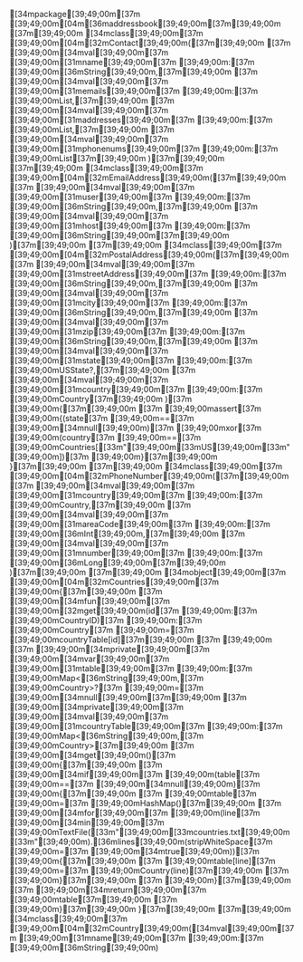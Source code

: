 [34mpackage[39;49;00m[37m [39;49;00m[04m[36maddressbook[39;49;00m[37m[39;49;00m
[37m[39;49;00m
[34mclass[39;49;00m[37m [39;49;00m[04m[32mContact[39;49;00m([37m[39;49;00m
[37m  [39;49;00m[34mval[39;49;00m[37m [39;49;00m[31mname[39;49;00m[37m [39;49;00m:[37m [39;49;00m[36mString[39;49;00m,[37m[39;49;00m
[37m  [39;49;00m[34mval[39;49;00m[37m [39;49;00m[31memails[39;49;00m[37m [39;49;00m:[37m [39;49;00mList<EmailAddress>,[37m[39;49;00m
[37m  [39;49;00m[34mval[39;49;00m[37m [39;49;00m[31maddresses[39;49;00m[37m [39;49;00m:[37m [39;49;00mList<PostalAddress>,[37m[39;49;00m
[37m  [39;49;00m[34mval[39;49;00m[37m [39;49;00m[31mphonenums[39;49;00m[37m [39;49;00m:[37m [39;49;00mList<PhoneNumber>[37m[39;49;00m
)[37m[39;49;00m
[37m[39;49;00m
[34mclass[39;49;00m[37m [39;49;00m[04m[32mEmailAddress[39;49;00m([37m[39;49;00m
[37m  [39;49;00m[34mval[39;49;00m[37m [39;49;00m[31muser[39;49;00m[37m [39;49;00m:[37m [39;49;00m[36mString[39;49;00m,[37m[39;49;00m
[37m  [39;49;00m[34mval[39;49;00m[37m [39;49;00m[31mhost[39;49;00m[37m [39;49;00m:[37m [39;49;00m[36mString[39;49;00m[37m[39;49;00m
)[37m[39;49;00m
[37m[39;49;00m
[34mclass[39;49;00m[37m [39;49;00m[04m[32mPostalAddress[39;49;00m([37m[39;49;00m
[37m  [39;49;00m[34mval[39;49;00m[37m [39;49;00m[31mstreetAddress[39;49;00m[37m [39;49;00m:[37m [39;49;00m[36mString[39;49;00m,[37m[39;49;00m
[37m  [39;49;00m[34mval[39;49;00m[37m [39;49;00m[31mcity[39;49;00m[37m [39;49;00m:[37m [39;49;00m[36mString[39;49;00m,[37m[39;49;00m
[37m  [39;49;00m[34mval[39;49;00m[37m [39;49;00m[31mzip[39;49;00m[37m [39;49;00m:[37m [39;49;00m[36mString[39;49;00m,[37m[39;49;00m
[37m  [39;49;00m[34mval[39;49;00m[37m [39;49;00m[31mstate[39;49;00m[37m [39;49;00m:[37m [39;49;00mUSState?,[37m[39;49;00m
[37m  [39;49;00m[34mval[39;49;00m[37m [39;49;00m[31mcountry[39;49;00m[37m [39;49;00m:[37m [39;49;00mCountry[37m[39;49;00m
)[37m [39;49;00m{[37m[39;49;00m
[37m   [39;49;00massert[37m [39;49;00m{(state[37m [39;49;00m==[37m [39;49;00m[34mnull[39;49;00m)[37m [39;49;00mxor[37m [39;49;00m(country[37m [39;49;00m==[37m [39;49;00mCountries[[33m"[39;49;00m[33mUS[39;49;00m[33m"[39;49;00m])[37m [39;49;00m}[37m[39;49;00m
}[37m[39;49;00m
[37m[39;49;00m
[34mclass[39;49;00m[37m [39;49;00m[04m[32mPhoneNumber[39;49;00m([37m[39;49;00m
[37m  [39;49;00m[34mval[39;49;00m[37m [39;49;00m[31mcountry[39;49;00m[37m [39;49;00m:[37m [39;49;00mCountry,[37m[39;49;00m
[37m  [39;49;00m[34mval[39;49;00m[37m [39;49;00m[31mareaCode[39;49;00m[37m [39;49;00m:[37m [39;49;00m[36mInt[39;49;00m,[37m[39;49;00m
[37m  [39;49;00m[34mval[39;49;00m[37m [39;49;00m[31mnumber[39;49;00m[37m [39;49;00m:[37m [39;49;00m[36mLong[39;49;00m[37m[39;49;00m
)[37m[39;49;00m
[37m[39;49;00m
[34mobject[39;49;00m[37m [39;49;00m[04m[32mCountries[39;49;00m[37m [39;49;00m{[37m[39;49;00m
[37m  [39;49;00m[34mfun[39;49;00m[37m [39;49;00m[32mget[39;49;00m(id[37m [39;49;00m:[37m [39;49;00mCountryID)[37m [39;49;00m:[37m [39;49;00mCountry[37m [39;49;00m=[37m [39;49;00mcountryTable[id][37m[39;49;00m
[37m  [39;49;00m
[37m  [39;49;00m[34mprivate[39;49;00m[37m [39;49;00m[34mvar[39;49;00m[37m [39;49;00m[31mtable[39;49;00m[37m [39;49;00m:[37m [39;49;00mMap<[36mString[39;49;00m,[37m [39;49;00mCountry>?[37m [39;49;00m=[37m [39;49;00m[34mnull[39;49;00m[37m[39;49;00m
[37m  [39;49;00m[34mprivate[39;49;00m[37m [39;49;00m[34mval[39;49;00m[37m [39;49;00m[31mcountryTable[39;49;00m[37m [39;49;00m:[37m [39;49;00mMap<[36mString[39;49;00m,[37m [39;49;00mCountry>[37m[39;49;00m
[37m    [39;49;00m[34mget[39;49;00m()[37m [39;49;00m{[37m[39;49;00m
[37m      [39;49;00m[34mif[39;49;00m[37m [39;49;00m(table[37m [39;49;00m==[37m [39;49;00m[34mnull[39;49;00m)[37m [39;49;00m{[37m[39;49;00m
[37m        [39;49;00mtable[37m [39;49;00m=[37m [39;49;00mHashMap()[37m[39;49;00m
[37m        [39;49;00m[34mfor[39;49;00m[37m [39;49;00m(line[37m [39;49;00m[34min[39;49;00m[37m [39;49;00mTextFile([33m"[39;49;00m[33mcountries.txt[39;49;00m[33m"[39;49;00m).[36mlines[39;49;00m(stripWhiteSpace[37m [39;49;00m=[37m [39;49;00m[34mtrue[39;49;00m))[37m [39;49;00m{[37m[39;49;00m
[37m          [39;49;00mtable[line][37m [39;49;00m=[37m [39;49;00mCountry(line)[37m[39;49;00m
[37m        [39;49;00m}[37m[39;49;00m
[37m      [39;49;00m}[37m[39;49;00m
[37m      [39;49;00m[34mreturn[39;49;00m[37m [39;49;00mtable[37m[39;49;00m
[37m    [39;49;00m}[37m[39;49;00m
}[37m[39;49;00m
[37m[39;49;00m
[34mclass[39;49;00m[37m [39;49;00m[04m[32mCountry[39;49;00m([34mval[39;49;00m[37m [39;49;00m[31mname[39;49;00m[37m [39;49;00m:[37m [39;49;00m[36mString[39;49;00m)
